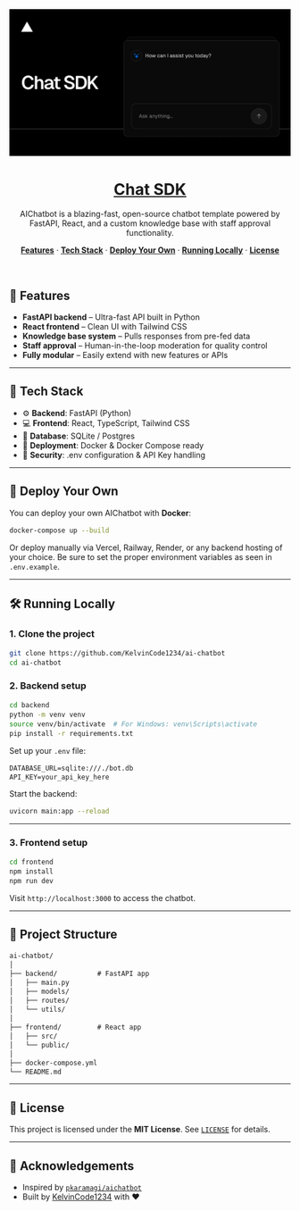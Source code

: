 <a href="https://chat.vercel.ai/">
  <img alt="Next.js 14 and App Router-ready AI chatbot." src="app/(chat)/opengraph-image.png">
  <h1 align="center">Chat SDK</h1>
</a>

<p align="center">
  AIChatbot is a blazing-fast, open-source chatbot template powered by FastAPI, React, and a custom knowledge base with staff approval functionality.
</p>

<p align="center">
  <a href="#features"><strong>Features</strong></a> ·
  <a href="#tech-stack"><strong>Tech Stack</strong></a> ·
  <a href="#deploy-your-own"><strong>Deploy Your Own</strong></a> ·
  <a href="#running-locally"><strong>Running Locally</strong></a> ·
  <a href="#license"><strong>License</strong></a>
</p>

<br/>

## 🧠 Features

- **FastAPI backend** – Ultra-fast API built in Python
- **React frontend** – Clean UI with Tailwind CSS
- **Knowledge base system** – Pulls responses from pre-fed data
- **Staff approval** – Human-in-the-loop moderation for quality control
- **Fully modular** – Easily extend with new features or APIs

---

## 🧱 Tech Stack

- ⚙️ **Backend**: FastAPI (Python)
- 💻 **Frontend**: React, TypeScript, Tailwind CSS
- 💾 **Database**: SQLite / Postgres
- 🐳 **Deployment**: Docker & Docker Compose ready
- 🔐 **Security**: .env configuration & API Key handling

---

## 🚀 Deploy Your Own

You can deploy your own AIChatbot with **Docker**:

```bash
docker-compose up --build
```

Or deploy manually via Vercel, Railway, Render, or any backend hosting of your choice. Be sure to set the proper environment variables as seen in `.env.example`.

---

## 🛠 Running Locally

### 1. Clone the project

```bash
git clone https://github.com/KelvinCode1234/ai-chatbot
cd ai-chatbot
```

### 2. Backend setup

```bash
cd backend
python -m venv venv
source venv/bin/activate  # For Windows: venv\Scripts\activate
pip install -r requirements.txt
```

Set up your `.env` file:

```env
DATABASE_URL=sqlite:///./bot.db
API_KEY=your_api_key_here
```

Start the backend:

```bash
uvicorn main:app --reload
```

---

### 3. Frontend setup

```bash
cd frontend
npm install
npm run dev
```

Visit `http://localhost:3000` to access the chatbot.

---

## 📁 Project Structure

```
ai-chatbot/
│
├── backend/          # FastAPI app
│   ├── main.py
│   ├── models/
│   ├── routes/
│   └── utils/
│
├── frontend/         # React app
│   ├── src/
│   └── public/
│
├── docker-compose.yml
└── README.md
```

---

## 📜 License

This project is licensed under the **MIT License**. See [`LICENSE`](./LICENSE) for details.

---

## 🙏 Acknowledgements

- Inspired by [`pkaramagi/aichatbot`](https://github.com/pkaramagi/aichatbot)
- Built by [KelvinCode1234](https://github.com/KelvinCode1234) with ❤️

